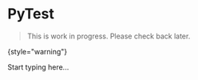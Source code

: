 # PyTest

> This is work in progress. Please check back later.
> 
{style="warning"}

Start typing here...